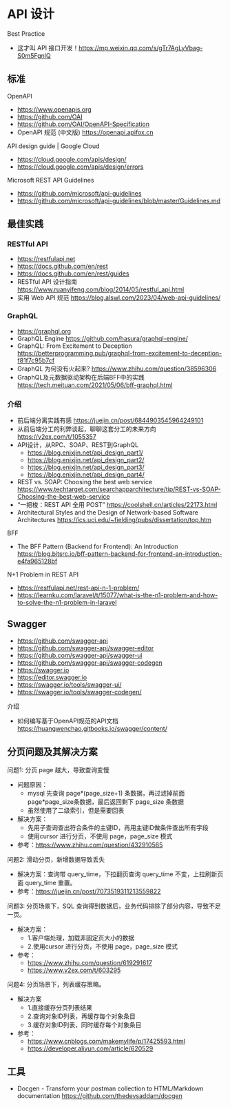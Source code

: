 # API 设计

Best Practice
- 这才叫 API 接口开发！https://mp.weixin.qq.com/s/gTr7AgLyVbag-S0m5FgnlQ

## 标准
OpenAPI
- https://www.openapis.org
- https://github.com/OAI
- https://github.com/OAI/OpenAPI-Specification
- OpenAPI 规范 (中文版) https://openapi.apifox.cn

API design guide | Google Cloud
- https://cloud.google.com/apis/design/
- https://cloud.google.com/apis/design/errors

Microsoft REST API Guidelines
- https://github.com/microsoft/api-guidelines
- https://github.com/microsoft/api-guidelines/blob/master/Guidelines.md


## 最佳实践
### RESTful API
- https://restfulapi.net
- https://docs.github.com/en/rest
- https://docs.github.com/en/rest/guides
- RESTful API 设计指南 https://www.ruanyifeng.com/blog/2014/05/restful_api.html
- 实用 Web API 规范 https://blog.alswl.com/2023/04/web-api-guidelines/

### GraphQL
- https://graphql.org
- GraphQL Engine https://github.com/hasura/graphql-engine/
- GraphQL: From Excitement to Deception https://betterprogramming.pub/graphql-from-excitement-to-deception-f81f7c95b7cf
- GraphQL 为何没有火起来? https://www.zhihu.com/question/38596306
- GraphQL及元数据驱动架构在后端BFF中的实践 https://tech.meituan.com/2021/05/06/bff-graphql.html

### 介绍
- 前后端分离实践有感 https://juejin.cn/post/6844903545964249101
- 从前后端分工的利弊谈起，聊聊这套分工的未来方向 https://v2ex.com/t/1055357
- API设计，从RPC、SOAP、REST到GraphQL
  - https://blog.enixjin.net/api_design_part1/
  - https://blog.enixjin.net/api_design_part2/
  - https://blog.enixjin.net/api_design_part3/
  - https://blog.enixjin.net/api_design_part4/
- REST vs. SOAP: Choosing the best web service https://www.techtarget.com/searchapparchitecture/tip/REST-vs-SOAP-Choosing-the-best-web-service
- “一把梭：REST API 全用 POST” https://coolshell.cn/articles/22173.html
- Architectural Styles and the Design of Network-based Software Architectures https://ics.uci.edu/~fielding/pubs/dissertation/top.htm

BFF
- The BFF Pattern (Backend for Frontend): An Introduction https://blog.bitsrc.io/bff-pattern-backend-for-frontend-an-introduction-e4fa965128bf

N+1 Problem in REST API
- https://restfulapi.net/rest-api-n-1-problem/
- https://learnku.com/laravel/t/15077/what-is-the-n1-problem-and-how-to-solve-the-n1-problem-in-laravel


## Swagger
- https://github.com/swagger-api
- https://github.com/swagger-api/swagger-editor
- https://github.com/swagger-api/swagger-ui
- https://github.com/swagger-api/swagger-codegen
- https://swagger.io
- https://editor.swagger.io
- https://swagger.io/tools/swagger-ui/
- https://swagger.io/tools/swagger-codegen/

介绍
- 如何编写基于OpenAPI规范的API文档 https://huangwenchao.gitbooks.io/swagger/content/


## 分页问题及其解决方案
问题1: 分页 page 越大，导致查询变慢
- 问题原因：
  - mysql 先查询 page*(page_size+1) 条数据，再过滤掉前面 page*page_size条数据，最后返回剩下 page_size 条数据
  - 虽然使用了二级索引，但是需要回表
- 解决方案：
  - 先用子查询查出符合条件的主键ID，再用主键ID做条件查出所有字段
  - 使用cursor 进行分页，不使用 page，page_size 模式
- 参考：https://www.zhihu.com/question/432910565

问题2: 滑动分页，新增数据导致丢失
- 解决方案：查询带 query_time，下拉翻页查询 query_time 不变，上拉刷新页面 query_time 重置。
- 参考：https://juejin.cn/post/7073519311213559822

问题3: 分页场景下，SQL 查询得到数据后，业务代码排除了部分内容，导致不足一页。
- 解决方案：
  - 1.客户端处理，加载非固定页大小的数据
  - 2.使用cursor 进行分页，不使用 page，page_size 模式
- 参考：
  - https://www.zhihu.com/question/619291617
  - https://www.v2ex.com/t/603295

问题4: 分页场景下，列表缓存策略。
- 解决方案
  - 1.直接缓存分页列表结果
  - 2.查询对象ID列表，再缓存每个对象条目
  - 3.缓存对象ID列表，同时缓存每个对象条目
- 参考：
  - https://www.cnblogs.com/makemylife/p/17425593.html
  - https://developer.aliyun.com/article/620529


## 工具
- Docgen - Transform your postman collection to HTML/Markdown documentation https://github.com/thedevsaddam/docgen

